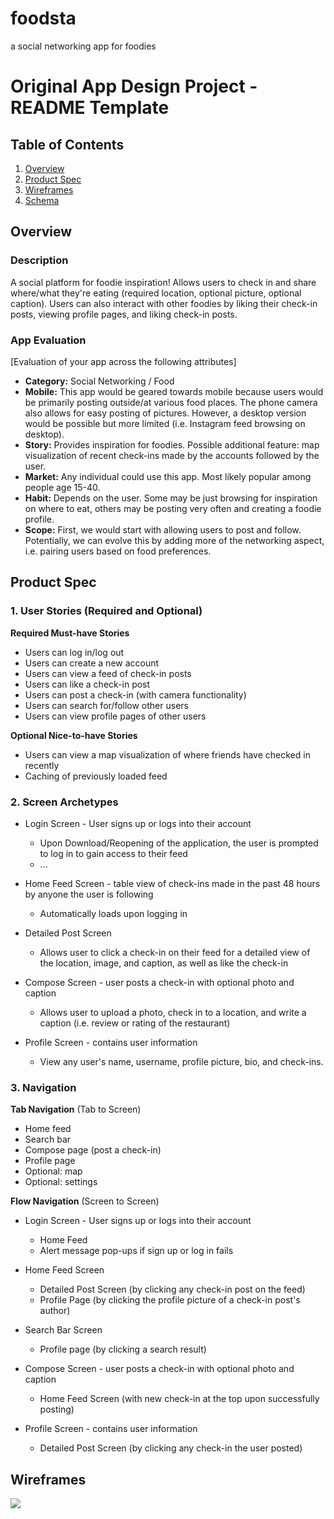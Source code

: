 # foodsta
a social networking app for foodies

Original App Design Project - README Template
===

## Table of Contents
1. [Overview](#Overview)
1. [Product Spec](#Product-Spec)
1. [Wireframes](#Wireframes)
2. [Schema](#Schema)

## Overview
### Description
A social platform for foodie inspiration! Allows users to check in and share where/what they're eating (required location, optional picture, optional caption). Users can also interact with other foodies by liking their check-in posts, viewing profile pages, and liking check-in posts.

### App Evaluation
[Evaluation of your app across the following attributes]

- **Category:** Social Networking / Food
- **Mobile:** This app would be geared towards mobile because users would be primarily posting outside/at various food places. The phone camera also allows for easy posting of pictures. However, a desktop version would be possible but more limited (i.e. Instagram feed browsing on desktop). 
- **Story:** Provides inspiration for foodies. Possible additional feature: map visualization of recent check-ins made by the accounts followed by the user.
- **Market:** Any individual could use this app. Most likely popular among people age 15-40.
- **Habit:** Depends on the user. Some may be just browsing for inspiration on where to eat, others may be posting very often and creating a foodie profile.
- **Scope:** First, we would start with allowing users to post and follow. Potentially, we can evolve this by adding more of the networking aspect, i.e. pairing users based on food preferences. 



## Product Spec

### 1. User Stories (Required and Optional)

**Required Must-have Stories**

* Users can log in/log out
* Users can create a new account
* Users can view a feed of check-in posts
* Users can like a check-in post
* Users can post a check-in (with camera functionality)
* Users can search for/follow other users
* Users can view profile pages of other users

**Optional Nice-to-have Stories**

* Users can view a map visualization of where friends have checked in recently
* Caching of previously loaded feed

### 2. Screen Archetypes

* Login Screen - User signs up or logs into their account
   * Upon Download/Reopening of the application, the user is prompted to log in to gain access to their feed
   * ...
* Home Feed Screen - table view of check-ins made in the past 48 hours by anyone the user is following
   * Automatically loads upon logging in

* Detailed Post Screen
    * Allows user to click a check-in on their feed for a detailed view of the location, image, and caption, as well as like the check-in


* Compose Screen - user posts a check-in with optional photo and caption
   * Allows user to upload a photo, check in to a location, and write a caption (i.e. review or rating of the restaurant)
* Profile Screen - contains user information
   * View any user's name, username, profile picture, bio, and check-ins.


### 3. Navigation

**Tab Navigation** (Tab to Screen)

* Home feed
* Search bar
* Compose page (post a check-in)
* Profile page
* Optional: map
* Optional: settings

**Flow Navigation** (Screen to Screen)

* Login Screen - User signs up or logs into their account
   * Home Feed
   * Alert message pop-ups if sign up or log in fails
 
* Home Feed Screen
   * Detailed Post Screen (by clicking any check-in post on the feed)
   * Profile Page (by clicking the profile picture of a check-in post's author)

* Search Bar Screen
    * Profile page (by clicking a search result)

* Compose Screen - user posts a check-in with optional photo and caption
   * Home Feed Screen (with new check-in at the top upon successfully posting)
 
* Profile Screen - contains user information
   * Detailed Post Screen (by clicking any check-in the user posted)

## Wireframes
![](https://i.imgur.com/gxnNpC7.jpg)

